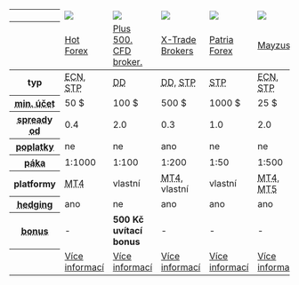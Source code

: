 <div class="table-responsive">
<table class="table table-striped table-bordered bootstrap-datatable datatable brokeri">
<thead>
 <tr class="">
   <th class="span2"></th>
   <td class="span2 top"><a href="{{url}}brokeri/hotforex" class="logo"><img src="{{img-url}}loga/hot150.png"></a></td>
   <td class="span2 top"><a href="{{url}}brokeri/plus500" class="logo"><img src="{{img-url}}loga/plu150.png"></a></td>
   <td class="span2 top"><a href="{{url}}brokeri/xtb" class="logo"><img src="{{img-url}}loga/xtb150.png"></a></td>
   <td class="span2 top"><a href="{{url}}brokeri/patria-forex" class="logo"><img src="{{img-url}}loga/pat150.png"></a></td>
   <td class="span2 top"><a href="{{url}}brokeri/mayzus" class="logo"><img src="{{img-url}}loga/may150.png"></a></td>
 </tr>
 <tr>
   <th class="span2"></th>
   <td class="span2"><a href="{{url}}brokeri/hotforex">Hot Forex</a></td>
   <td class="span2"><a href="{{url}}brokeri/plus500">Plus 500. CFD broker.</a></td>
   <td class="span2"><a href="{{url}}brokeri/xtb">X-Trade Brokers</a></td>
   <td class="span2"><a href="{{url}}brokeri/patria-forex">Patria Forex</a></td>
   <td class="span2"><a href="{{url}}brokeri/mayzus">Mayzus</a></td>
 </tr>
</thead>
<tbody>
<tr>
 <th>typ</th>
 <td><abbr title="Electronic Communications Network broker poskytuje takové místo na trhu, kde všichni jeho účastníci (banky, tvůrci trhu a jednotlivé ekonomické subjekty) obchodují proti sobě zasíláním konkurenčních nabídek a poptávek do systému">ECN</abbr>, <abbr title="Brokeři posílají příkazy klientů dalším stranám, tzv. poskytovatelům likvidity. Ti potom tvoří druhou stranu obchodů. Broker je pouze prostředníkem.">STP</abbr></td>
 <td><abbr title="Dealing Desk broker je tvůrce trhu, protože obrazně řečeno vytváří trh pro své klienty (obchodníky). Tvoří druhou stranu obchodů.">DD</abbr></td>
 <td><abbr title="Dealing Desk broker je tvůrce trhu, protože obrazně řečeno vytváří trh pro své klienty (obchodníky). Tvoří druhou stranu obchodů.">DD</abbr>, <abbr title="Brokeři posílají příkazy klientů dalším stranám, tzv. poskytovatelům likvidity. Ti potom tvoří druhou stranu obchodů. Broker je pouze prostředníkem.">STP</abbr></td>
 <td><abbr title="Brokeři posílají příkazy klientů dalším stranám, tzv. poskytovatelům likvidity. Ti potom tvoří druhou stranu obchodů. Broker je pouze prostředníkem.">STP</abbr></td>
 <td><abbr title="Electronic Communications Network broker poskytuje takové místo na trhu, kde všichni jeho účastníci (banky, tvůrci trhu a jednotlivé ekonomické subjekty) obchodují proti sobě zasíláním konkurenčních nabídek a poptávek do systému">ECN</abbr>, <abbr title="Brokeři posílají příkazy klientů dalším stranám, tzv. poskytovatelům likvidity. Ti potom tvoří druhou stranu obchodů. Broker je pouze prostředníkem.">STP</abbr></td>
</tr>
<tr>
 <th><abbr title="Udává, kolik peněz musíte minimálně poslat na svůj obchodní účet, abyste mohli začít obchodovat.">min. účet</abbr></th>
 <td>50 $</td>
 <td>100 $</td>
 <td>500 $</td>
 <td>1000 $</td>
 <td>25 $</td>
</tr>
<tr>
 <th><abbr title="Jedná se o rozdíl mezi nákupní (ask cena) a prodejní cenou (bid cena) daného finančního aktiva.">spready od</abbr></th>
 <td>0.4</td>
 <td>2.0</td>
 <td>0.3</td>
 <td>1.0</td>
 <td>2.0</td>
</tr>
<tr>
 <th><abbr title="Poplatky, které si účtuje broker za zprostředkování obchodu. Jde o poplatky nad rámec spreadu.">poplatky</abbr></th>
 <td>ne</td>
 <td>ne</td>
 <td>ano</td>
 <td>ne</td>
 <td>ne</td>
</tr>
<tr>
 <th><abbr title="Velikost páky udává, s kolikrát větším účtem můžete disponovat.">páka</abbr></th>
 <td>1:1000</td>
 <td>1:100</td>
 <td>1:200</td>
 <td>1:50</td>
 <td>1:500</td>
</tr>
<tr>
  <th>platformy</th>
  <td><abbr title="Nejrozšířenější obchodní software pro obchodování Forexu. Umožňuje analyzovat trhy i zadávat obchodní příkazy.">MT4</abbr></td>
  <td>vlastní</td>
  <td><abbr title="Nejrozšířenější obchodní software pro obchodování Forexu. Umožňuje analyzovat trhy i zadávat obchodní příkazy.">MT4</abbr>, vlastní</td>
  <td>vlastní</td>
  <td><abbr title="Nejrozšířenější obchodní software pro obchodování Forexu. Umožňuje analyzovat trhy i zadávat obchodní příkazy.">MT4</abbr>, <abbr title="Nová verze nejrozšířenějšího obchodního software pro obchodování Forexu. Vychází z MT4.">MT5</abbr></td>
</tr>
<tr>
  <th><abbr title="Pokud broker neumožňuje hedging, nemůžete mít současně otevřenou dlouhou (long) a krátkou (short) pozici na jednom měnovém páru.">hedging</abbr></th>
  <td>ano</td>
  <td>ne</td>
  <td>ano</td>
  <td>ano</td>
  <td>ano</td>
</tr>
<tr>
  <th><abbr title="Konkurenční výhoda.">bonus</abbr></th>
  <td>-</td>
  <td><strong>500 Kč uvítací bonus</strong></td>
  <td>-</td>
  <td>-</td>
  <td>-</td>
</tr>
<tr>
  <th></th>
  <td class="bot"><a href="{{url}}brokeri/hotforex" class="btn btn-default">Více<span class="hidden-xs"> informací</span></a></td>
  <td class="bot"><a href="{{url}}brokeri/plus500" class="btn btn-default">Více<span class="hidden-xs"> informací</span></a></td>
  <td class="bot"><a href="{{url}}brokeri/xtb" class="btn btn-default">Více<span class="hidden-xs"> informací</span></a></td>
  <td class="bot"><a href="{{url}}brokeri/patria-forex" class="btn btn-default">Více<span class="hidden-xs"> informací</span></a></td>
  <td class="bot"><a href="{{url}}brokeri/mayzus" class="btn btn-default">Více<span class="hidden-xs"> informací</span></a></td>
</tr>
</tbody></table>
</div>